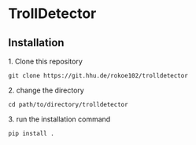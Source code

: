 # TrollDetector
## Installation

1\. Clone this repository
```
git clone https://git.hhu.de/rokoe102/trolldetector
```
2\. change the directory
```
cd path/to/directory/trolldetector
```
3\. run the installation command
```
pip install .
```

